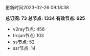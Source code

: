 更新时间2023-02-26 09:18:38

**总订阅: 73**
**总节点: 1334**
**有效节点: 625**
- v2ray节点: 456
- trojan节点: 103
- ss节点: 52
- ssr节点: 14
